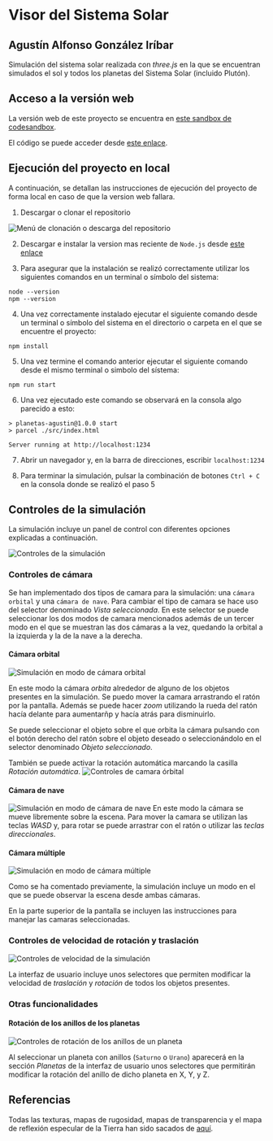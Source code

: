 # Visor del Sistema Solar
## Agustín Alfonso González Iríbar

Simulación del sistema solar realizada con _three.js_ en la que se encuentran simulados el sol y todos los planetas del Sistema Solar (incluido Plutón).

## Acceso a la versión web

La versión web de este proyecto se encuentra en [este sandbox de codesandbox](https://26tf22.csb.app/).

El código se puede acceder desde [este enlace](https://codesandbox.io/p/sandbox/planetas-26tf22).

## Ejecución del proyecto en local

A continuación, se detallan las instrucciones de ejecución del proyecto de forma local en caso de que la version web fallara.

1. Descargar o clonar el repositorio

![Menú de clonación o descarga del repositorio](assets/readme/clonar.png)

2. Descargar e instalar la version mas reciente de ``Node.js`` desde [este enlace](https://nodejs.org/en)

3. Para asegurar que la instalación se realizó correctamente utilizar los siguientes comandos en un terminal o símbolo del sistema:

```
node --version
npm --version
```

4. Una vez correctamente instalado ejecutar el siguiente comando desde un terminal o símbolo del sistema en el directorio o carpeta en el que se encuentre el proyecto:

```
npm install
```

5. Una vez termine el comando anterior ejecutar el siguiente comando desde el mismo terminal o simbolo del sístema:

```
npm run start
```

6. Una vez ejecutado este comando se observará en la consola algo parecido a esto:
```
> planetas-agustin@1.0.0 start
> parcel ./src/index.html

Server running at http://localhost:1234
```

7. Abrir un navegador y, en la barra de direcciones, escribir ```localhost:1234```

8. Para terminar la simulación, pulsar la combinación de botones ```Ctrl + C``` en la consola donde se realizó el paso 5


## Controles de la simulación

La simulación incluye un panel de control con diferentes opciones explicadas a continuación.

![Controles de la simulación](assets/readme/controles.png)

### Controles de cámara

Se han implementado dos tipos de camara para la simulación: una `cámara orbital` y una `cámara de nave`. Para cambiar el tipo de camara se hace uso del selector denominado _Vista seleccionada_. En este selector se puede seleccionar los dos modos de camara mencionados además de un tercer modo en el que se muestran las dos cámaras a la vez, quedando la orbital a la izquierda y la de la nave a la derecha.

#### Cámara orbital
![Simulación en modo de cámara orbital](assets/readme/orbital.png)

En este modo la cámara _orbita_ alrededor de alguno de los objetos presentes en la simulación. Se puedo mover la camara arrastrando el ratón por la pantalla. Además se puede hacer _zoom_ utilizando la rueda del ratón hacía delante para aumentarñp y hacía atrás para disminuirlo.

Se puede seleccionar el objeto sobre el que orbita la cámara pulsando con el botón derecho del ratón sobre el objeto deseado o seleccionándolo en el selector denominado _Objeto seleccionado_.

También se puede activar la rotación automática marcando la casilla _Rotación automática_.
![Controles de camara órbital](assets/readme/controles_orbital.png)

#### Cámara de nave

![Simulación en modo de cámara de nave](assets/readme/nave.png)
En este modo la cámara se mueve libremente sobre la escena. Para mover la camara se utilizan las teclas _WASD_ y, para rotar se puede arrastrar con el ratón o utilizar las _teclas direccionales_.

#### Cámara múltiple
![Simulación en modo de cámara múltiple](assets/readme/multiple.png)

Como se ha comentado previamente, la simulación incluye un modo en el que se puede observar la escena desde ambas cámaras.

En la parte superior de la pantalla se incluyen las instrucciones para manejar las camaras seleccionadas.

### Controles de velocidad de rotación y traslación
![Controles de velocidad de la simulación](assets/readme/velocidades.png)

La interfaz de usuario incluye unos selectores que permiten modificar la velocidad de _traslación_ y _rotación_ de todos los objetos presentes. 

### Otras funcionalidades
#### Rotación de los anillos de los planetas
![Controles de rotación de los anillos de un planeta](assets/readme/rotacion_anillos.png)

Al seleccionar un planeta con anillos (`Saturno` o `Urano`) aparecerá en la sección _Planetas_ de la interfaz de usuario unos selectores que permitirán modificar la rotación del anillo de dicho planeta en X, Y, y Z.

## Referencias
Todas las texturas, mapas de rugosidad, mapas de transparencia y el mapa de reflexión especular de la Tierra han sido sacados de [aquí](http://planetpixelemporium.com/planets.html).
